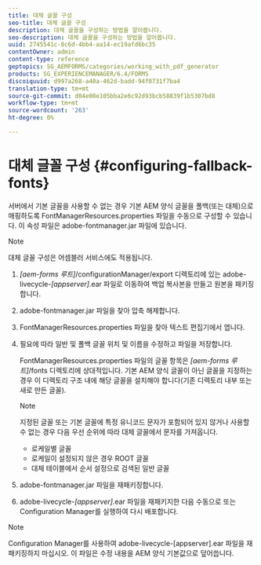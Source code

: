 ```yaml
---
title: 대체 글꼴 구성
seo-title: 대체 글꼴 구성
description: 대체 글꼴을 구성하는 방법을 알아봅니다.
seo-description: 대체 글꼴을 구성하는 방법을 알아봅니다.
uuid: 2745541c-8c6d-4bb4-aa14-ec19afd6bc35
contentOwner: admin
content-type: reference
geptopics: SG_AEMFORMS/categories/working_with_pdf_generator
products: SG_EXPERIENCEMANAGER/6.4/FORMS
discoiquuid: d997a268-a40a-462d-badd-94f0731f7ba4
translation-type: tm+mt
source-git-commit: d04e08e105bba2e6c92d93bcb58839f1b5307bd8
workflow-type: tm+mt
source-wordcount: '263'
ht-degree: 0%

---
```



# 대체 글꼴 구성 {#configuring-fallback-fonts}

서버에서 기본 글꼴을 사용할 수 없는 경우 기본 AEM 양식 글꼴을 폴백(또는 대체)으로 매핑하도록 FontManagerResources.properties 파일을 수동으로 구성할 수 있습니다. 이 속성 파일은 adobe-fontmanager.jar 파일에 있습니다.

>[!NOTE]
>
>대체 글꼴 구성은 어셈블러 서비스에도 적용됩니다.

1. *[aem-forms 루트]*/configurationManager/export 디렉토리에 있는 adobe-livecycle-*[appserver]*.ear 파일로 이동하여 백업 복사본을 만들고 원본을 패키징합니다.
1. adobe-fontmanager.jar 파일을 찾아 압축 해제합니다.
1. FontManagerResources.properties 파일을 찾아 텍스트 편집기에서 엽니다.
1. 필요에 따라 일반 및 폴백 글꼴 위치 및 이름을 수정하고 파일을 저장합니다.

   FontManagerResources.properties 파일의 글꼴 항목은 *[aem-forms 루트]*/fonts 디렉토리에 상대적입니다. 기본 AEM 양식 글꼴이 아닌 글꼴을 지정하는 경우 이 디렉토리 구조 내에 해당 글꼴을 설치해야 합니다(기존 디렉토리 내부 또는 새로 만든 글꼴).

   >[!NOTE]
   >
   >지정된 글꼴 또는 기본 글꼴에 특정 유니코드 문자가 포함되어 있지 않거나 사용할 수 없는 경우 다음 우선 순위에 따라 대체 글꼴에서 문자를 가져옵니다.

   * 로케일별 글꼴
   * 로케일이 설정되지 않은 경우 ROOT 글꼴
   * 대체 테이블에서 순서 설정으로 검색된 일반 글꼴

1. adobe-fontmanager.jar 파일을 재패키징합니다.
1. adobe-livecycle-*[appserver]*.ear 파일을 재패키지한 다음 수동으로 또는 Configuration Manager를 실행하여 다시 배포합니다.

>[!NOTE]
>
>Configuration Manager를 사용하여 adobe-livecycle-[appserver].ear 파일을 재패키징하지 마십시오. 이 파일은 수정 내용을 AEM 양식 기본값으로 덮어씁니다.

